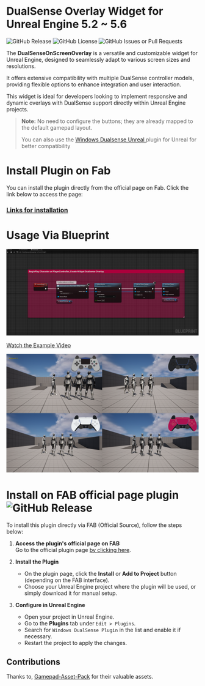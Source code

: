 ﻿# DualSense Overlay Widget for Unreal Engine 5.2 ~ 5.6

![GitHub Release](https://img.shields.io/github/v/release/rafaelvaloto/DualsenseOverlayUnreal)
![GitHub License](https://img.shields.io/github/license/rafaelvaloto/DualsenseOverlayUnreal)
![GitHub Issues or Pull Requests](https://img.shields.io/github/issues/rafaelvaloto/DualsenseOverlayUnreal)

The **DualSenseOnScreenOverlay** is a versatile and customizable widget for Unreal Engine, designed to seamlessly adapt to various screen sizes and resolutions.

It offers extensive compatibility with multiple DualSense controller models, providing flexible options to enhance integration and user interaction. 

This widget is ideal for developers looking to implement responsive and dynamic overlays with DualSense support directly within Unreal Engine projects.


> **Note:** No need to configure the buttons; they are already mapped to the default gamepad layout.
>
> You can also use the [ Windows Dualsense Unreal ](https://github.com/rafaelvaloto/WindowsDualsenseUnreal) plugin for Unreal for better compatibility


# Install Plugin on Fab

You can install the plugin directly from the official page on Fab. Click the link below to access the page:

### [Links for installation](#Install-on-FAB-official-page-plugin)

# Usage Via Blueprint

![](Images/DualsenseWidget.png)

[Watch the Example Video](https://1drv.ms/v/c/6c07d40187e87b76/EV9sGl0t6-VAnsWXfITYcnEBAJ1vPWZ-L0HXnCdFjkWUzg)

![Blueprint](Images/Players.png)

# Install on FAB official page plugin ![GitHub Release](https://img.shields.io/github/v/release/rafaelvaloto/DualsenseOverlayUnreal)

To install this plugin directly via FAB (Official Source), follow the steps below:

1. **Access the plugin's official page on FAB**  
   Go to the official plugin page [by clicking here](https://fab.com/s/3892fa15cfa1).

3. **Install the Plugin**
   - On the plugin page, click the **Install** or **Add to Project** button (depending on the FAB interface).
   - Choose your Unreal Engine project where the plugin will be used, or simply download it for manual setup.

4. **Configure in Unreal Engine**
   - Open your project in Unreal Engine.
   - Go to the **Plugins** tab under `Edit > Plugins`.
   - Search for `Windows DualSense Plugin` in the list and enable it if necessary.
   - Restart the project to apply the changes.

## Contributions
Thanks to,
[Gamepad-Asset-Pack](https://github.com/AL2009man/Gamepad-Asset-Pack) for their valuable assets.

